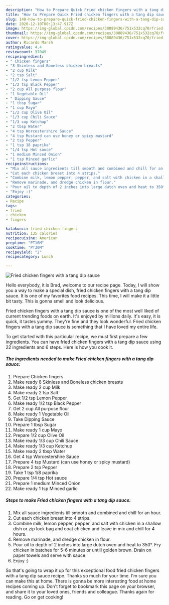 ```yaml
---
description: "How to Prepare Quick Fried chicken fingers with a tang dip sauce"
title: "How to Prepare Quick Fried chicken fingers with a tang dip sauce"
slug: 140-how-to-prepare-quick-fried-chicken-fingers-with-a-tang-dip-sauce
date: 2020-12-10T00:13:47.917Z
image: https://img-global.cpcdn.com/recipes/30089436/751x532cq70/fried-chicken-fingers-with-a-tang-dip-sauce-recipe-main-photo.jpg
thumbnail: https://img-global.cpcdn.com/recipes/30089436/751x532cq70/fried-chicken-fingers-with-a-tang-dip-sauce-recipe-main-photo.jpg
cover: https://img-global.cpcdn.com/recipes/30089436/751x532cq70/fried-chicken-fingers-with-a-tang-dip-sauce-recipe-main-photo.jpg
author: Ricardo Marsh
ratingvalue: 4.4
reviewcount: 37049
recipeingredient:
- " Chicken fingers"
- "8 Skinless and Boneless chicken breasts"
- "2 cup Milk"
- "2 tsp Salt"
- "1/2 tsp Lemon Pepper"
- "1/2 tsp Black Pepper"
- "2 cup All purpose flour"
- "1 Vegetable Oil"
- " Dipping Sauce"
- "1 tbsp Sugar"
- "1 cup Mayo"
- "1/2 cup Olive Oil"
- "1/3 cup Chili Sauce"
- "1/3 cup Ketchup"
- "2 tbsp Water"
- "4 tsp Worcestershire Sauce"
- "4 tsp Mustard can use honey or spicy mustard"
- "2 tsp Pepper"
- "1 tsp 18 paprika"
- "1/4 tsp Hot sauce"
- "1 medium Minced Onion"
- "1 tsp Minced garlic"
recipeinstructions:
- "Mix all sauce ingredients till smooth and combined and chill for an hour."
- "Cut each chicken breast into 4 strips."
- "Combine milk, lemon pepper, pepper, and salt with chicken in a shallow dish or zip lock bag and coat chicken and leave in mix and chill for 4 hours."
- "Remove marinade, and dredge chicken in flour."
- "Pour oil to depth of 2 inches into large dutch oven and heat to 350°. Fry chicken in batches for 5-6 minutes or untill golden brown. Drain on paper towels and serve with sauce."
- "Enjoy :)"
categories:
- Recipe
tags:
- fried
- chicken
- fingers

katakunci: fried chicken fingers 
nutrition: 135 calories
recipecuisine: American
preptime: "PT16M"
cooktime: "PT30M"
recipeyield: "2"
recipecategory: Lunch

---
```



![Fried chicken fingers with a tang dip sauce](https://img-global.cpcdn.com/recipes/30089436/751x532cq70/fried-chicken-fingers-with-a-tang-dip-sauce-recipe-main-photo.jpg)

Hello everybody, it is Brad, welcome to our recipe page. Today, I will show you a way to make a special dish, fried chicken fingers with a tang dip sauce. It is one of my favorites food recipes. This time, I will make it a little bit tasty. This is gonna smell and look delicious.

Fried chicken fingers with a tang dip sauce is one of the most well liked of current trending foods on earth. It's enjoyed by millions daily. It's easy, it is quick, it tastes yummy. They're fine and they look wonderful. Fried chicken fingers with a tang dip sauce is something that I have loved my entire life.




To get started with this particular recipe, we must first prepare a few ingredients. You can have fried chicken fingers with a tang dip sauce using 22 ingredients and 6 steps. Here is how you cook it.

<!--inarticleads1-->

##### The ingredients needed to make Fried chicken fingers with a tang dip sauce:

1. Prepare  Chicken fingers
1. Make ready 8 Skinless and Boneless chicken breasts
1. Make ready 2 cup Milk
1. Make ready 2 tsp Salt
1. Get 1/2 tsp Lemon Pepper
1. Make ready 1/2 tsp Black Pepper
1. Get 2 cup All purpose flour
1. Make ready 1 Vegetable Oil
1. Take  Dipping Sauce
1. Prepare 1 tbsp Sugar
1. Make ready 1 cup Mayo
1. Prepare 1/2 cup Olive Oil
1. Make ready 1/3 cup Chili Sauce
1. Make ready 1/3 cup Ketchup
1. Make ready 2 tbsp Water
1. Get 4 tsp Worcestershire Sauce
1. Prepare 4 tsp Mustard (can use honey or spicy mustard)
1. Prepare 2 tsp Pepper
1. Take 1 tsp 1/8 paprika
1. Prepare 1/4 tsp Hot sauce
1. Prepare 1 medium Minced Onion
1. Make ready 1 tsp Minced garlic




<!--inarticleads2-->

##### Steps to make Fried chicken fingers with a tang dip sauce:

1. Mix all sauce ingredients till smooth and combined and chill for an hour.
1. Cut each chicken breast into 4 strips.
1. Combine milk, lemon pepper, pepper, and salt with chicken in a shallow dish or zip lock bag and coat chicken and leave in mix and chill for 4 hours.
1. Remove marinade, and dredge chicken in flour.
1. Pour oil to depth of 2 inches into large dutch oven and heat to 350°. Fry chicken in batches for 5-6 minutes or untill golden brown. Drain on paper towels and serve with sauce.
1. Enjoy :)




So that's going to wrap it up for this exceptional food fried chicken fingers with a tang dip sauce recipe. Thanks so much for your time. I'm sure you can make this at home. There is gonna be more interesting food at home recipes coming up. Don't forget to bookmark this page on your browser, and share it to your loved ones, friends and colleague. Thanks again for reading. Go on get cooking!
